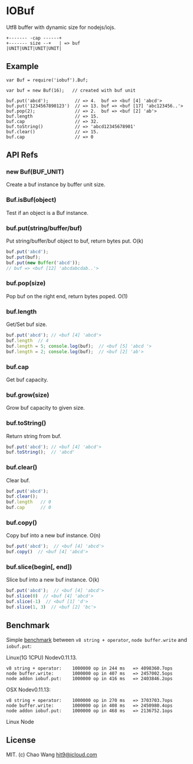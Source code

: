 IOBuf
=====

Utf8 buffer with dynamic size for nodejs/iojs.

```
+------- -cap ------+
+------- size --+   | => buf
|UNIT|UNIT|UNIT|UNIT|
```

Example
-------

```
var Buf = require('iobuf').Buf;

var buf = new Buf(16);   // created with buf unit

buf.put('abcd');          // => 4.  buf => <buf [4] 'abcd'>
buf.put('1234567890123')  // => 13. buf => <buf [17] 'abc123456..'>
buf.pop(2);               // => 2.  buf => <buf [2] 'ab'>
buf.length                // => 15.
buf.cap                   // => 32.
buf.toString()            // => 'abcd12345678901'
buf.clear()               // => 15.
buf.cap                   // => 0
```

API Refs
--------

### new Buf(BUF_UNIT)

Create a buf instance by buffer unit size.

### Buf.isBuf(object)

Test if an object is a Buf instance.

### buf.put(string/buffer/buf)

Put string/buffer/buf object to buf, return bytes put. O(k)

```js
buf.put('abcd');
buf.put(buf);
buf.put(new Buffer('abcd'));
// buf => <buf [12] 'abcdabcdab..'>
```

### buf.pop(size)

Pop buf on the right end, return bytes poped. O(1)

### buf.length

Get/Set buf size.

```js
buf.put('abcd'); // <buf [4] 'abcd'>
buf.length  // 4
buf.length = 5; console.log(buf);  // <buf [5] 'abcd '>
buf.length = 2; console.log(buf);  // <buf [2] 'ab'>
```

### buf.cap

Get buf capacity.

### buf.grow(size)

Grow buf capacity to given size.

### buf.toString()

Return string from buf.

```js
buf.put('abcd'); // <buf [4] 'abcd'>
buf.toString();  // 'abcd'
```

### buf.clear()

Clear buf.

```js
buf.put('abcd');
buf.clear();
buf.length   // 0
buf.cap      // 0
```

### buf.copy()

Copy buf into a new buf instance. O(n)

```js
buf.put('abcd');  // <buf [4] 'abcd'>
buf.copy()  // <buf [4] 'abcd'>
```

### buf.slice(begin[, end])

Slice buf into a new buf instance. O(k)

```js
buf.put('abcd');  // <buf [4] 'abcd'>
buf.slice(0)  // <buf [4] 'abcd'>
buf.slice(-1)  // <buf [1] 'd'>
buf.slice(1, 3)  // <buf [2] 'bc'>
```

Benchmark
---------

Simple [benchmark](bench.js) between `v8 string + operator`, `node buffer.write` and `iobuf.put`:

Linux(1G 1CPU) Nodev0.11.13.

```
v8 string + operator:    1000000 op in 244 ms   => 4098360.7ops
node buffer.write:       1000000 op in 407 ms   => 2457002.5ops
node addon iobuf.put:    1000000 op in 416 ms   => 2403846.2ops
```

OSX Nodev0.11.13:

```
v8 string + operator:    1000000 op in 270 ms   => 3703703.7ops
node buffer.write:       1000000 op in 408 ms   => 2450980.4ops
node addon iobuf.put:    1000000 op in 468 ms   => 2136752.1ops
```

Linux Node

License
--------

MIT. (c) Chao Wang <hit9@icloud.com>
